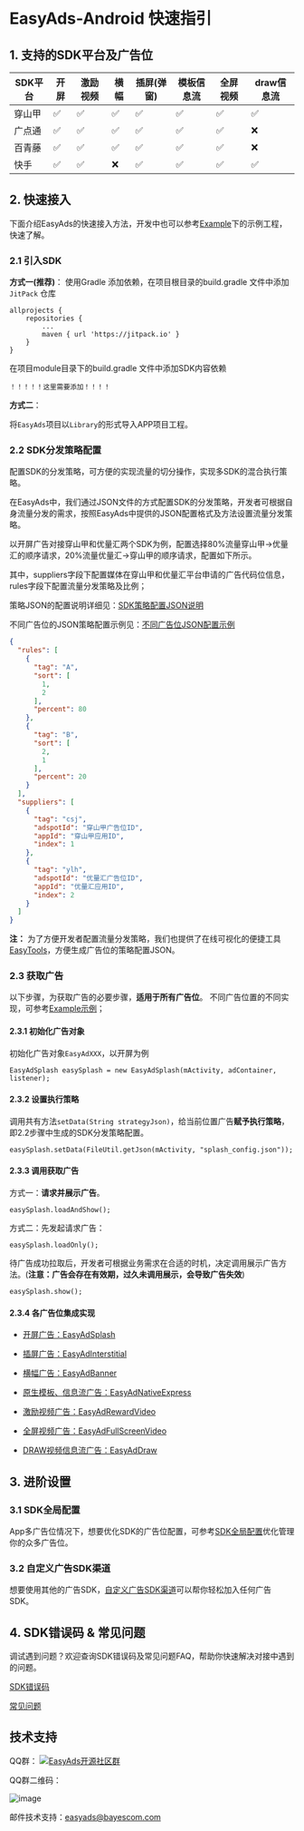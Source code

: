 # EasyAds-Android 快速指引

## 1. 支持的SDK平台及广告位

| SDK平台 | 开屏 | 激励视频 | 横幅 | 插屏(弹窗) | 模板信息流 | 全屏视频 | draw信息流 |
|-------|---|---|---|---|---|---|---| 
| 穿山甲   | ✅ | ✅ | ✅ | ✅ | ✅ | ✅ | ✅ |
| 广点通   | ✅ | ✅ | ✅ | ✅ | ✅ | ✅ | ❌ |
| 百青藤   | ✅ | ✅ | ✅ | ✅ | ✅ | ✅ | ❌ |
| 快手    | ✅ | ✅ | ❌ | ✅ | ✅ | ✅ | ✅ |
 

## 2. 快速接入

下面介绍EasyAds的快速接入方法，开发中也可以参考[Example](https://github.com/bayescom/EasyAds-Android/tree/main/example)下的示例工程，快速了解。

### 2.1 引入SDK

**方式一(推荐)**：
使用Gradle 添加依赖，在项目根目录的build.gradle 文件中添加 `JitPack` 仓库

```
allprojects {
    repositories {
        ...
        maven { url 'https://jitpack.io' }
    }
}
```
在项目module目录下的build.gradle 文件中添加SDK内容依赖

```
！！！！！这里需要添加！！！！
```

**方式二**：

将`EasyAds`项目以`Library`的形式导入APP项目工程。


### 2.2 SDK分发策略配置

配置SDK的分发策略，可方便的实现流量的切分操作，实现多SDK的混合执行策略。

在EasyAds中，我们通过JSON文件的方式配置SDK的分发策略，开发者可根据自身流量分发的需求，按照EasyAds中提供的JSON配置格式及方法设置流量分发策略。

以开屏广告对接穿山甲和优量汇两个SDK为例，配置选择80%流量穿山甲->优量汇的顺序请求，20%流量优量汇->穿山甲的顺序请求，配置如下所示。

其中，suppliers字段下配置媒体在穿山甲和优量汇平台申请的广告代码位信息，rules字段下配置流量分发策略及比例；

策略JSON的配置说明详细见：[SDK策略配置JSON说明](https://github.com/bayescom/EasyAds-Android/wiki/%E7%AD%96%E7%95%A5Json%E9%85%8D%E7%BD%AE%E8%AF%B4%E6%98%8E)

不同广告位的JSON策略配置示例见：[不同广告位JSON配置示例](https://github.com/bayescom/EasyAds-Android/tree/luyao_updaet/example/src/main/assets)

```json
{
  "rules": [
    {
      "tag": "A",
      "sort": [
        1,
        2
      ],
      "percent": 80
    },
    {
      "tag": "B",
      "sort": [
        2,
        1
      ],
      "percent": 20
    }
  ],
  "suppliers": [
    {
      "tag": "csj",
      "adspotId": "穿山甲广告位ID",
      "appId": "穿山甲应用ID",
      "index": 1
    },
    {
      "tag": "ylh",
      "adspotId": "优量汇广告位ID",
      "appId": "优量汇应用ID",
      "index": 2
    }
  ]
}
```

**注：**
为了方便开发者配置流量分发策略，我们也提供了在线可视化的便捷工具[EasyTools](http://easyads.bayescom.cn/)，方便生成广告位的策略配置JSON。


### 2.3 获取广告

以下步骤，为获取广告的必要步骤，**适用于所有广告位**。 不同广告位置的不同实现，可参考[Example示例](https://github.com/bayescom/EasyAds-Android/tree/main/example/src/main/java/com/easyads/demo)；

####  2.3.1 初始化广告对象

初始化广告对象`EasyAdXXX`，以开屏为例

```
EasyAdSplash easySplash = new EasyAdSplash(mActivity, adContainer, listener);
```

####  2.3.2 设置执行策略

调用共有方法`setData(String strategyJson)`，给当前位置广告**赋予执行策略**，即2.2步骤中生成的SDK分发策略配置。

```
easySplash.setData(FileUtil.getJson(mActivity, "splash_config.json"));
```

#### 2.3.3 调用获取广告

方式一：**请求并展示广告**。

```
easySplash.loadAndShow();
```

方式二：先发起请求广告：

```
easySplash.loadOnly();
```

待广告成功拉取后，开发者可根据业务需求在合适的时机，决定调用展示广告方法。(**注意：广告会存在有效期，过久未调用展示，会导致广告失效**)

```
easySplash.show();
```

#### 2.3.4 各广告位集成实现

* [开屏广告：EasyAdSplash](https://github.com/bayescom/EasyAds-Android/wiki/3.1-%E5%BC%80%E5%B1%8F%E5%B9%BF%E5%91%8A)

* [插屏广告：EasyAdInterstitial](https://github.com/bayescom/EasyAds-Android/wiki/3.2-%E6%8F%92%E5%B1%8F%28%E5%BC%B9%E7%AA%97%29%E5%B9%BF%E5%91%8A)

* [横幅广告：EasyAdBanner](https://github.com/bayescom/EasyAds-Android/wiki/3.3-%E6%A8%AA%E5%B9%85%E5%B9%BF%E5%91%8A)

* [原生模板、信息流广告：EasyAdNativeExpress](https://github.com/bayescom/EasyAds-Android/wiki/3.4-%E5%8E%9F%E7%94%9F%E6%A8%A1%E6%9D%BF%E3%80%81%E4%BF%A1%E6%81%AF%E6%B5%81%E5%B9%BF%E5%91%8A)

* [激励视频广告：EasyAdRewardVideo](https://github.com/bayescom/EasyAds-Android/wiki/3.5-%E6%BF%80%E5%8A%B1%E8%A7%86%E9%A2%91%E5%B9%BF%E5%91%8A)

* [全屏视频广告：EasyAdFullScreenVideo](https://github.com/bayescom/EasyAds-Android/wiki/3.6-%E5%85%A8%E5%B1%8F%E8%A7%86%E9%A2%91%E5%B9%BF%E5%91%8A)

* [DRAW视频信息流广告：EasyAdDraw](https://github.com/bayescom/EasyAds-Android/wiki/3.7-DRAW%E8%A7%86%E9%A2%91%E4%BF%A1%E6%81%AF%E6%B5%81%E5%B9%BF%E5%91%8A)

## 3. 进阶设置

### 3.1 SDK全局配置

App多广告位情况下，想要优化SDK的广告位配置，可参考[SDK全局配置](https://github.com/bayescom/EasyAds-Android/wiki/4.-SDK%E5%85%A8%E5%B1%80%E9%85%8D%E7%BD%AE)优化管理你的众多广告位。


### 3.2 自定义广告SDK渠道

想要使用其他的广告SDK，[自定义广告SDK渠道](https://github.com/bayescom/EasyAds-Android/wiki/5.-%E8%87%AA%E5%AE%9A%E4%B9%89%E5%B9%BF%E5%91%8ASDK%E6%B8%A0%E9%81%93)可以帮你轻松加入任何广告SDK。


## 4. SDK错误码 & 常见问题 

调试遇到问题？欢迎查询SDK错误码及常见问题FAQ，帮助你快速解决对接中遇到的问题。

[SDK错误码](https://github.com/bayescom/EasyAds-Android/wiki/6.1-SDK%E9%94%99%E8%AF%AF%E7%A0%81)

[常见问题](https://github.com/bayescom/EasyAds-Android/wiki/6.2-%E5%B8%B8%E8%A7%81%E9%97%AE%E9%A2%98)


## 技术支持

QQ群：
<a target="_blank" href="https://qm.qq.com/cgi-bin/qm/qr?k=E_IUfzy5PqOteuekOryWlfjZL6AQZuCE&jump_from=webapi"><img border="0" src="https://pub.idqqimg.com/wpa/images/group.png" alt="EasyAds开源社区群" title="EasyAds开源社区群"></a>

QQ群二维码：

![image](http://www.bayescom.com/uploads/20211220/43af3f34fc5a7bb50d84f94e374b3e98.png)

邮件技术支持：<easyads@bayescom.com>